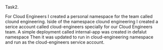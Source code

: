 Task2.

For Cloud Engineers I created a personal namespace for the team called clound engineering.
Iside of the namespace clound engineering I created a serice account called cloud-engineers specially for our Cloud Engineers team.
A simple deployment called internal-app was created in defalut namespace 
Then it was updated to run in cloud-engineering namespace and run as the cloud-engineers service account.
